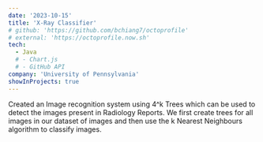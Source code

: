 ```yaml
---
date: '2023-10-15'
title: 'X-Ray Classifier'
# github: 'https://github.com/bchiang7/octoprofile'
# external: 'https://octoprofile.now.sh'
tech:
  - Java
  # - Chart.js
  # - GitHub API
company: 'University of Pennsylvania'
showInProjects: true
---
```


Created an Image recognition system using 4^k Trees which can be used to detect the images present in Radiology Reports. We first create trees for all images in our dataset of images and then use the k Nearest Neighbours algorithm to classify images.
